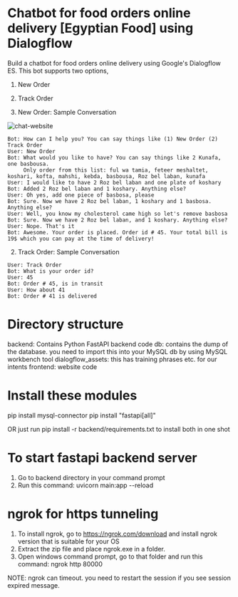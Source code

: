 Chatbot for food orders online delivery [Egyptian Food] using Dialogflow
===================
Build a chatbot for food orders online delivery using Google's Dialogflow ES. This bot supports two options,

1) New Order
2) Track Order

1) New Order: Sample Conversation


![chat-website](https://github.com/user-attachments/assets/0cd167a9-355d-4ff4-8667-cc5971417846)


```
Bot: How can I help you? You can say things like (1) New Order (2) Track Order
User: New Order
Bot: What would you like to have? You can say things like 2 Kunafa, one basbousa.
     Only order from this list: ful wa tamia, feteer meshaltet, koshari, kofta, mahshi, kebda, basbousa, Roz bel laban, kunafa
User: I would like to have 2 Roz bel laban and one plate of koshary
Bot: Added 2 Roz bel laban and 1 koshary. Anything else?
User: Oh yes, add one piece of basbosa, please
Bot: Sure. Now we have 2 Roz bel laban, 1 koshary and 1 basbosa. Anything else?
User: Well, you know my cholesterol came high so let's remove basbosa
Bot: Sure. Now we have 2 Roz bel laban, and 1 koshary. Anything else?
User: Nope. That's it
Bot: Awesome. Your order is placed. Order id # 45. Your total bill is 19$ which you can pay at the time of delivery!
```

2) Track Order: Sample Conversation

```Bot: How can I help you? You can say things like (1) New Order (2) Track Order
User: Track Order
Bot: What is your order id?
User: 45
Bot: Order # 45, is in transit
User: How about 41
Bot: Order # 41 is delivered
```


Directory structure
===================
backend: Contains Python FastAPI backend code
db: contains the dump of the database. you need to import this into your MySQL db by using MySQL workbench tool
dialogflow_assets: this has training phrases etc. for our intents
frontend: website code

Install these modules
======================

pip install mysql-connector
pip install "fastapi[all]"

OR just run pip install -r backend/requirements.txt to install both in one shot

To start fastapi backend server
================================
1. Go to backend directory in your command prompt
2. Run this command: uvicorn main:app --reload

ngrok for https tunneling
================================
1. To install ngrok, go to https://ngrok.com/download and install ngrok version that is suitable for your OS
2. Extract the zip file and place ngrok.exe in a folder.
3. Open windows command prompt, go to that folder and run this command: ngrok http 80000

NOTE: ngrok can timeout. you need to restart the session if you see session expired message.
